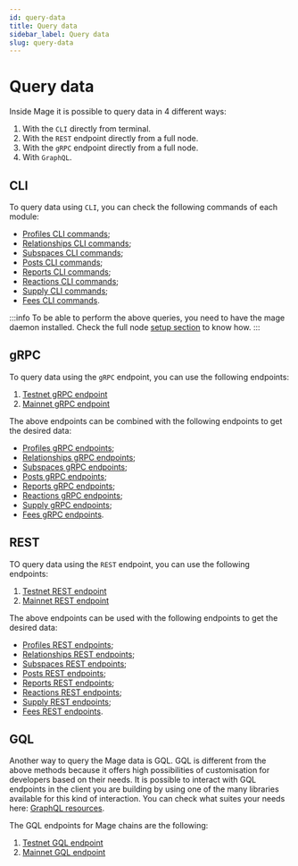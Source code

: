 ```yaml
---
id: query-data
title: Query data
sidebar_label: Query data
slug: query-data
---
```


# Query data
Inside Mage it is possible to query data in 4 different ways:
1. With the `CLI` directly from terminal.
2. With the `REST` endpoint directly from a full node.
3. With the `gRPC` endpoint directly from a full node.
4. With `GraphQL`.

## CLI
To query data using `CLI`, you can check the following commands of each module:

* [Profiles CLI commands](02-modules/profiles/07-client.md#cli);
* [Relationships CLI commands](02-modules/relationships/06-client.md#cli);
* [Subspaces CLI commands](02-modules/subspaces/07-client.md#cli);
* [Posts CLI commands](02-modules/posts/08-client.md#cli);
* [Reports CLI commands](02-modules/reports/08-client.md#cli);
* [Reactions CLI commands](02-modules/reactions/07-client.md#cli);
* [Supply CLI commands](02-modules/supply/03-client.md#cli);
* [Fees CLI commands](02-modules/fees/06-client.md#cli).

:::info
To be able to perform the above queries, you need to have the mage daemon installed.
Check the full node [setup section](../03-fullnode/02-setup.md#1-build-the-software) to know how.
:::

## gRPC
To query data using the `gRPC` endpoint, you can use the following endpoints:

1. [Testnet gRPC endpoint](../05-testnet/05-endpoints.md#rest--grpc)
2. [Mainnet gRPC endpoint](../06-mainnet/06-endpoints.md#rest--grpc)

The above endpoints can be combined with the following endpoints to get the desired data:
* [Profiles gRPC endpoints](02-modules/profiles/07-client.md#grpc);
* [Relationships gRPC endpoints](02-modules/relationships/06-client.md#grpc);
* [Subspaces gRPC endpoints](02-modules/subspaces/07-client.md#grpc);
* [Posts gRPC endpoints](02-modules/posts/08-client.md#grpc);
* [Reports gRPC endpoints](02-modules/reports/08-client.md#grpc);
* [Reactions gRPC endpoints](02-modules/reactions/07-client.md#grpc);
* [Supply gRPC endpoints](02-modules/fees/06-client.md#grpc);
* [Fees gRPC endpoints](02-modules/fees/06-client.md#grpc).

## REST
TO query data using the `REST` endpoint, you can use the following endpoints:
1. [Testnet REST endpoint](../05-testnet/05-endpoints.md#rest--grpc)
2. [Mainnet REST endpoint](../06-mainnet/06-endpoints.md#rest--grpc)

The above endpoints can be used with the following endpoints to get the desired data:
* [Profiles REST endpoints](02-modules/profiles/07-client.md#rest);
* [Relationships REST endpoints](02-modules/relationships/06-client.md#rest);
* [Subspaces REST endpoints](02-modules/subspaces/07-client.md#rest);
* [Posts REST endpoints](02-modules/posts/08-client.md#rest);
* [Reports REST endpoints](02-modules/reports/08-client.md#rest);
* [Reactions REST endpoints](02-modules/reactions/07-client.md#rest);
* [Supply REST endpoints](02-modules/fees/06-client.md#rest);
* [Fees REST endpoints](02-modules/fees/06-client.md#rest).

## GQL
Another way to query the Mage data is GQL. GQL is different from the above methods because it offers high possibilities of customisation for developers based on their needs. It is possible to interact with GQL endpoints in the client you are building by using one of the many libraries available for this kind of interaction. You can check what suites your needs here: [GraphQL resources](https://graphql.org/code/).

The GQL endpoints for Mage chains are the following:
1. [Testnet GQL endpoint](../05-testnet/05-endpoints.md#gql)
2. [Mainnet GQL endpoint](../06-mainnet/06-endpoints.md#gql)
